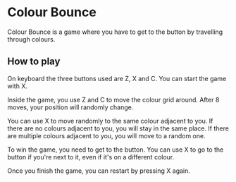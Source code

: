 # Colour Bounce

Colour Bounce is a game where you have to get to the button by travelling through colours. 

## How to play

On keyboard the three buttons used are Z, X and C. You can start the game with X. 

Inside the game, you use Z and C to move the colour grid around.  After 8 moves, your position will randomly change.

You can use X to move randomly to the same colour adjacent to you. If there are no colours adjacent to you, you will stay in the same place. If there are multiple colours adjacent to you, you will move to a random one.

To win the game, you need to get to the button. You can use X to go to the button if you're next to it, even if it's on a different colour.

Once you finish the game, you can restart by pressing X again.